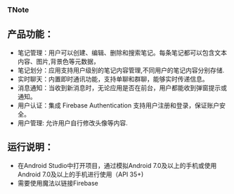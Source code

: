 ### TNote
## 产品功能：
- 笔记管理：用户可以创建、编辑、删除和搜索笔记。每条笔记都可以包含文本内容、图片,背景色等元数据，
- 笔记划分：应用支持用户级别的笔记内容管理,不同用户的笔记内容分别存储.
- 实时聊天：内置即时通讯功能，支持单聊和群聊，能够实时传递信息。
- 消息通知：当收到新消息时，无论应用是否在前台，用户都能收到弹窗提示或通知。
- 用户认证：集成 Firebase Authentication 支持用户注册和登录，保证账户安全。
- 用户管理: 允许用户自行修改头像等内容.
## 运行说明：
- 在Android Studio中打开项目，通过模拟Android 7.0及以上的手机或使用Android 7.0及以上的手机进行使用（API 35+)
- 需要使用魔法以链接Firebase

